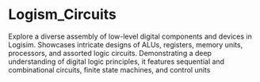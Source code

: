 # Logism_Circuits
Explore a diverse assembly of low-level digital components and devices in Logisim. Showcases intricate designs of ALUs, registers, memory units, processors, and assorted logic circuits. Demonstrating a deep understanding of digital logic principles, it features sequential and combinational circuits, finite state machines, and control units
